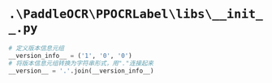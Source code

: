 # `.\PaddleOCR\PPOCRLabel\libs\__init__.py`

```py
# 定义版本信息元组
__version_info__ = ('1', '0', '0')
# 将版本信息元组转换为字符串形式，用"."连接起来
__version__ = '.'.join(__version_info__)
```